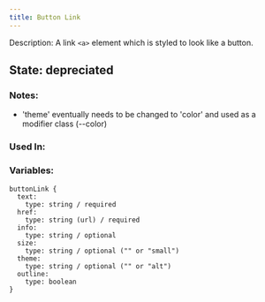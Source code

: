 ```yaml
---
title: Button Link
---
```

Description: A link `<a>` element which is styled to look like a button.

## State: depreciated

### Notes:
- 'theme' eventually needs to be changed to 'color' and used as a modifier class (--color)

### Used In:

### Variables:
~~~
buttonLink {
  text: 
    type: string / required
  href:
    type: string (url) / required
  info: 
    type: string / optional
  size:
    type: string / optional ("" or "small")
  theme:
    type: string / optional ("" or "alt")
  outline: 
    type: boolean
}
~~~
